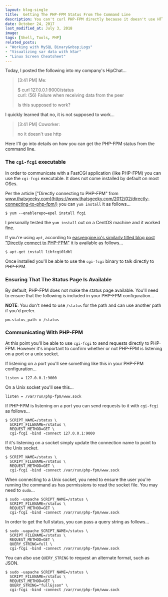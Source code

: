 ```yaml
---
layout: blog-single
title:  Getting The PHP-FPM Status From The Command Line
description: You can't curl PHP-FPM directly because it doesn't use HTTP. Here I outline how you _can_ talk directly to PHP-FPM.
date: October 24, 2017
last_modified_at: July 3, 2018
image:
tags: [Shell, Tools, PHP]
related_posts:
- "Working with MySQL Binary&nbsp;Logs"
- "Visualizing sar data with kSar"
- "Linux Screen Cheatsheet"
---
```


Today, I posted the following into my company's HipChat...

> [3:41 PM] Me:
>
> 
> $ curl 127.0.0.1:9000/status<br>
> curl: (56) Failure when receiving data from the peer
>
>
> Is this supposed to work?

I quickly learned that no, it is not supposed to work...

> [3:41 PM] Coworker:
>
> no it doesn't use http

Here I'll go into details on how you can get the PHP-FPM status from the command line. 

<!-- excerpt_separator -->

### The `cgi-fcgi` executable

In order to communicate with a FastCGI application (like PHP-FPM) you can use the `cgi-fcgi` executable. It does not come installed by default on most OSes.

Per the article ["Directly connecting to PHP-FPM" from www.thatsgeeky.com](https://www.thatsgeeky.com/2012/02/directly-connecting-to-php-fpm/) you can `yum install` it as follows...

```
$ yum --enablerepo=epel install fcgi
```

I personally tested the `yum install` out on a CentOS machine and it worked fine.

If you're using `apt`, according to [easyengine.io's similarly titled blog post "Directly connect to PHP-FPM"](https://easyengine.io/tutorials/php/directly-connect-php-fpm/) it is available as follows...

```
$ apt-get install libfcgi0ldbl
```

Once installed you'll be able to use the `cgi-fcgi` binary to talk directly to PHP-FPM.

### Ensuring That The Status Page Is Available

By default, PHP-FPM does not make the status page available. You'll need to ensure that the following is included in your PHP-FPM configuration...

<div class="tout tout--secondary">
<p><strong>NOTE</strong>: You don't need to use <code>/status</code> for the path and can use another path if you'd prefer.</p>
</div>

```
pm.status_path = /status
```

### Communicating With PHP-FPM

At this point you'll be able to use `cgi-fcgi` to send requests directly to PHP-FPM. However it's important to confirm whether or not PHP-FPM is listening on a port or a unix socket.

If listening on a port you'll see something like this in your PHP-FPM configuration...

```
listen = 127.0.0.1:9000
```

On a Unix socket you'll see this...

```
listen = /var/run/php-fpm/www.sock
```

If PHP-FPM is listening on a port you can send requests to it with `cgi-fcgi` as follows...

```
$ SCRIPT_NAME=/status \
  SCRIPT_FILENAME=/status \
  REQUEST_METHOD=GET \
  cgi-fcgi -bind -connect 127.0.0.1:9000
```

If it's listening on a socket simply update the connection name to point to the Unix socket.

```
$ SCRIPT_NAME=/status \
  SCRIPT_FILENAME=/status \
  REQUEST_METHOD=GET \
  cgi-fcgi -bind -connect /var/run/php-fpm/www.sock
```

When connecting to a Unix socket, you need to ensure the user you're running the command as has permissions to read the socket file. You may need to `sudo`...

```
$ sudo -uapache SCRIPT_NAME=/status \
  SCRIPT_FILENAME=/status \
  REQUEST_METHOD=GET \
  cgi-fcgi -bind -connect /var/run/php-fpm/www.sock
```

In order to get the full status, you can pass a query string as follows...

```
$ sudo -uapache SCRIPT_NAME=/status \
  SCRIPT_FILENAME=/status \
  REQUEST_METHOD=GET \
  QUERY_STRING=full \
  cgi-fcgi -bind -connect /var/run/php-fpm/www.sock
```

You can also use `QUERY_STRING` to request an alternate format, such as JSON.

```
$ sudo -uapache SCRIPT_NAME=/status \
  SCRIPT_FILENAME=/status \
  REQUEST_METHOD=GET \
  QUERY_STRING="full&json" \
  cgi-fcgi -bind -connect /var/run/php-fpm/www.sock
```